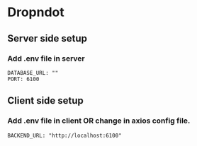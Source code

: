 
# Dropndot 
## Server side setup
### Add .env file in server
``` 
DATABASE_URL: ""
PORT: 6100
```


## Client side setup
### Add .env file in client OR change in axios config file.
``` 
BACKEND_URL: "http://localhost:6100"
```